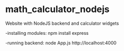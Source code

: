 # math_calculator_nodejs
Website with NodeJS backend and calculator widgets

-installing modules: 
npm install express

-running backend: 
node App.js
http://localhost:4000
